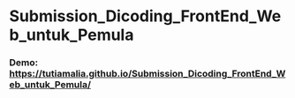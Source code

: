# Submission_Dicoding_FrontEnd_Web_untuk_Pemula
### Demo: https://tutiamalia.github.io/Submission_Dicoding_FrontEnd_Web_untuk_Pemula/
